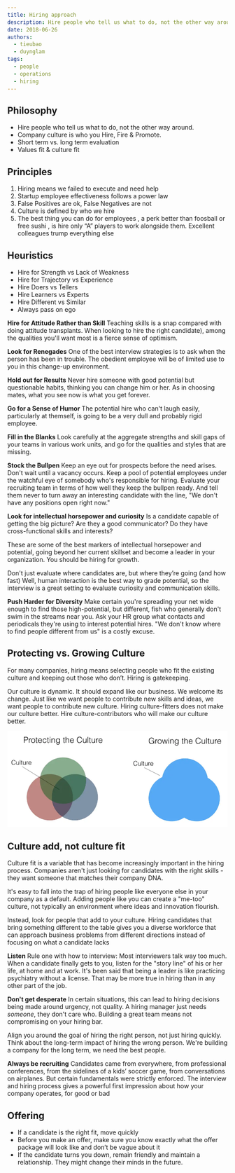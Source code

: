 ```yaml
---
title: Hiring approach
description: Hire people who tell us what to do, not the other way around.
date: 2018-06-26
authors:
  - tieubao
  - duynglam
tags:
  - people
  - operations
  - hiring
---
```


## Philosophy

- Hire people who tell us what to do, not the other way around.
- Company culture is who you Hire, Fire & Promote.
- Short term vs. long term evaluation
- Values fit & culture fit

## Principles

1. Hiring means we failed to execute and need help
2. Startup employee effectiveness follows a power law
3. False Positives are ok, False Negatives are not
4. Culture is defined by who we hire
5. The best thing you can do for employees , a perk better than foosball or free sushi , is hire only “A” players to work alongside them. Excellent colleagues trump everything else

## Heuristics

- Hire for Strength vs Lack of Weakness
- Hire for Trajectory vs Experience
- Hire Doers vs Tellers
- Hire Learners vs Experts
- Hire Different vs Similar
- Always pass on ego

**Hire for Attitude Rather than Skill**
Teaching skills is a snap compared with doing attitude transplants. When looking to hire the right candidate), among the qualities you'll want most is a fierce sense of optimism.

**Look for Renegades**
One of the best interview strategies is to ask when the person has been in trouble. The obedient employee will be of limited use to you in this change-up environment.

**Hold out for Results**
Never hire someone with good potential but questionable habits, thinking you can change him or her. As in choosing mates, what you see now is what you get forever.

**Go for a Sense of Humor**
The potential hire who can't laugh easily, particularly at themself, is going to be a very dull and probably rigid employee.

**Fill in the Blanks**
Look carefully at the aggregate strengths and skill gaps of your teams in various work units, and go for the qualities and styles that are missing.

**Stock the Bullpen**
Keep an eye out for prospects before the need arises. Don't wait until a vacancy occurs. Keep a pool of potential employees under the watchful eye of somebody who's responsible for hiring. Evaluate your recruiting team in terms of how well they keep the bullpen ready. And tell them never to turn away an interesting candidate with the line, "We don't have any positions open right now."

**Look for intellectual horsepower and curiosity**
Is a candidate capable of getting the big picture? Are they a good communicator? Do they have cross-functional skills and interests?

These are some of the best markers of intellectual horsepower and potential, going beyond her current skillset and become a leader in your organization. You should be hiring for growth.

Don't just evaluate where candidates are, but where they’re going (and how fast)
Well, human interaction is the best way to grade potential, so the interview is a great setting to evaluate curiosity and communication skills.

**Push Harder for Diversity**
Make certain you're spreading your net wide enough to find those high-potential, but different, fish who generally don't swim in the streams near you. Ask your HR group what contacts and periodicals they're using to interest potential hires. "We don't know where to find people different from us" is a costly excuse.

## Protecting vs. Growing Culture

For many companies, hiring means selecting people who fit the existing culture and keeping out those who don’t. Hiring is gatekeeping.

Our culture is dynamic. It should expand like our business. We welcome its change. Just like we want people to contribute new skills and ideas, we want people to contribute new culture. Hiring culture-fitters does not make our culture better.
Hire culture-contributors who will make our culture better.

![](assets/hiring-approach_446cd358745fe9024a7304905bb0572a_md5.webp)

## Culture add, not culture fit

Culture fit is a variable that has become increasingly important in the hiring process. Companies aren't just looking for candidates with the right skills - they want someone that matches their company DNA.

It's easy to fall into the trap of hiring people like everyone else in your company as a default. Adding people like you can create a "me-too" culture, not typically an environment where ideas and innovation flourish.

Instead, look for people that add to your culture. Hiring candidates that bring something different to the table gives you a diverse workforce that can approach business problems from different directions instead of focusing on what a candidate lacks

**Listen**
Rule one with how to interview: Most interviewers talk way too much. When a candidate finally gets to you, listen for the "story line" of his or her life, at home and at work. It's been said that being a leader is like practicing psychiatry without a license. That may be more true in hiring than in any other part of the job.

**Don't get desperate**
In certain situations, this can lead to hiring decisions being made around urgency, not quality. A hiring manager just needs _someone_, they don't care who. Building a great team means not compromising on your hiring bar.

Align you around the goal of hiring the right person, not just hiring quickly. Think about the long-term impact of hiring the wrong person. We're building a company for the long term, we need the best people.

**Always be recruiting**
Candidates came from everywhere, from professional conferences, from the sidelines of a kids’ soccer game, from conversations on airplanes. But certain fundamentals were strictly enforced. The interview and hiring process gives a powerful first impression about how your company operates, for good or bad

## Offering

- If a candidate is the right fit, move quickly
- Before you make an offer, make sure you know exactly what the offer package will look like and don’t be vague about it
- If the candidate turns you down, remain friendly and maintain a relationship. They might change their minds in the future.
